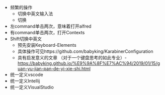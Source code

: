 * 频繁的操作
  * 切换中英文输入法
  * 切换
* 左command单击两次，意味着打开alfred
* 有command单击两次，打开Contexts
* Shift切换中英文
  * 预先安装Keyboard-Elements
  * 具体操作可见https://github.com/babyking/KarabinerConfiguration
  * 具有启发意义的文章 （对于一个键盘思考的如此专业）- https://babyking.github.io/%E9%9A%8F%E7%AC%94/2019/01/15/guan-yu-jian-pan-de-yi-xie-shi.html
* 统一定义vscode
* 统一定义Intellij
* 统一定义VisualStudio